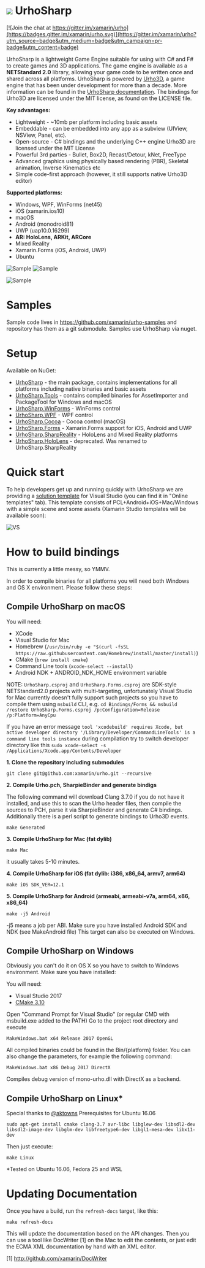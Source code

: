 ﻿# ![](http://developer.xamarin.com/guides/cross-platform/urho/introduction/Images/UrhoSharp_icon.png) UrhoSharp

[![Join the chat at https://gitter.im/xamarin/urho](https://badges.gitter.im/xamarin/urho.svg)](https://gitter.im/xamarin/urho?utm_source=badge&utm_medium=badge&utm_campaign=pr-badge&utm_content=badge)

UrhoSharp is a lightweight Game Engine suitable for using with C# and
F# to create games and 3D applications. The game engine is available 
as a **NETStandard 2.0** library, allowing your game code to be written 
once and shared across all platforms. UrhoSharp is powered by [Urho3D](http://urho3d.github.io/),
a game engine that has been under development for more than a decade.
More information can be found in the [UrhoSharp
documentation](http://developer.xamarin.com/guides/cross-platform/urho/introduction/).
The bindings for Urho3D are licensed under the MIT license, as found
on the LICENSE file.

**Key advantages:**
- Lightweight - ~10mb per platform including basic assets
- Embeddable - can be embedded into any app as a subview (UIView, NSView, Panel, etc).
- Open-source - C# bindings and the underlying C++ engine Urho3D are licensed under the MIT License
- Powerful 3rd parties - Bullet, Box2D, Recast/Detour, kNet, FreeType
- Advanced graphics using physically based rendering (PBR), Skeletal animation, Inverse Kinematics etc
- Simple code-first approach (however, it still supports native Urho3D editor)

**Supported platforms:**
- Windows, WPF, WinForms (net45)
- iOS (xamarin.ios10)
- macOS 
- Android (monodroid81)
- UWP (uap10.0.16299)
- **AR: HoloLens, ARKit, ARCore**
- Mixed Reality
- Xamarin.Forms (iOS, Android, UWP)
- Ubuntu
  
  
  
![Sample](Screenshots/Android.gif) ![Sample](Screenshots/SamplyGame.gif)

![Sample](Screenshots/ARKit.gif)

Samples
=======

Sample code lives in https://github.com/xamarin/urho-samples and
repository has them as a git submodule. Samples use UrhoSharp via nuget.

# Setup

Available on NuGet: 
* [UrhoSharp](http://www.nuget.org/packages/UrhoSharp) - the main package,
contains implementations for all platforms including native binaries and basic assets
* [UrhoSharp.Tools](http://www.nuget.org/packages/UrhoSharp.Tools) - contains compiled binaries for AssetImporter and PackageTool for Windows and macOS
* [UrhoSharp.WinForms](http://www.nuget.org/packages/UrhoSharp.WinForms) - WinForms control
* [UrhoSharp.WPF](http://www.nuget.org/packages/UrhoSharp.WPF) - WPF control
* [UrhoSharp.Cocoa](http://www.nuget.org/packages/UrhoSharp.Cocoa) - Cocoa control (macOS)
* [UrhoSharp.Forms](http://www.nuget.org/packages/UrhoSharp.Forms) - Xamarin.Forms support for iOS, Android and UWP
* [UrhoSharp.SharpReality](http://www.nuget.org/packages/UrhoSharp.SharpReality) - HoloLens and Mixed Reality platforms
* [UrhoSharp.HoloLens](http://www.nuget.org/packages/UrhoSharp.HoloLens) - deprecated. Was renamed to UrhoSharp.SharpReality

Quick start
===========

To help developers get up and running quickly with UrhoSharp we are
providing a [solution
template](https://visualstudiogallery.msdn.microsoft.com/0851993e-16e9-417e-92f2-6bdb39308ed2)
for Visual Studio (you can find it in "Online templates" tab).  This
template consists of PCL+Android+iOS+Mac/Windows with a simple scene
and some assets (Xamarin Studio templates will be available soon):

![VS](https://habrastorage.org/files/f22/b49/ded/f22b49dedc264396a47015784bd9b35f.gif)

How to build bindings
=====================

This is currently a little messy, so YMMV.

In order to compile binaries for all platforms you will need both
Windows and OS X environment.  Please follow these steps:

## Compile UrhoSharp on macOS

You will need:
- XCode
- Visual Studio for Mac
- Homebrew (`/usr/bin/ruby -e "$(curl -fsSL https://raw.githubusercontent.com/Homebrew/install/master/install)`)
- CMake (`brew install cmake`)
- Command Line tools (`xcode-select --install`)
- Android NDK + ANDROID_NDK_HOME environment variable

NOTE: `UrhoSharp.csproj` and `UrhoSharp.Forms.csproj` are SDK-style NETStandard2.0 projects with multi-targeting, 
unfortunately Visual Studio for Mac currently doesn't fully support such projects so you have to compile
them using `msbuild` CLI, e.g. `cd Bindings/Forms && msbuild /restore UrhoSharp.Forms.csproj /p:Configuration=Release /p:Platform=AnyCpu`

If you have an error message `tool 'xcodebuild' requires Xcode, but active developer directory '/Library/Developer/CommandLineTools' is a command line tools instance` during compilation try to switch developer directory like this `sudo xcode-select -s /Applications/Xcode.app/Contents/Developer`

**1. Clone the repository including submodules**

```
git clone git@github.com:xamarin/urho.git --recursive
```

**2. Compile Urho.pch, SharpieBinder and generate bindigs**

The following command will download Clang 3.7.0 if you do not have it
installed, and use this to scan the Urho header files, then compile the sources
to PCH, parse it via SharpieBinder and generate C# bindings. Additionally 
there is a perl script to generate bindings to Urho3D events.

```
make Generated
```

**3. Compile UrhoSharp for Mac (fat dylib)**
```
make Mac
```
it usually takes 5-10 minutes.

**4. Compile UrhoSharp for iOS (fat dylib: i386, x86_64, armv7, arm64)**
```
make iOS SDK_VER=12.1
```

**5. Compile UrhoSharp for Android (armeabi, armeabi-v7a, arm64, x86, x86_64)** 
```
make -j5 Android
```
-j5 means a job per ABI. Make sure you have installed Android SDK and NDK (see MakeAndroid file)
This target can also be executed on Windows.

## Compile UrhoSharp on Windows

Obviously you can't do it on OS X so you have to switch to Windows
environment. Make sure you have installed:

You will need:
- Visual Studio 2017
- [CMake 3.10](https://cmake.org/download)

Open "Command Prompt for Visual Studio" (or regular CMD with msbuild.exe added to the PATH)
Go to the project root directory and execute
```
MakeWindows.bat x64 Release 2017 OpenGL
```
All compiled binaries could be found in the Bin/{platform} folder.
You can also change the parameters, for example the following command:
```
MakeWindows.bat x86 Debug 2017 DirectX
```
Compiles debug version of mono-urho.dll with DirectX as a backend.

## Compile UrhoSharp on Linux*

Special thanks to [@aktowns](https://gist.github.com/aktowns)
Prerequisites for Ubuntu 16.06
```
sudo apt-get install cmake clang-3.7 avr-libc libglew-dev libsdl2-dev libsdl2-image-dev libglm-dev libfreetype6-dev libgl1-mesa-dev libx11-dev
```
Then just execute:
```
make Linux
```
*Tested on Ubuntu 16.06, Fedora 25 and WSL

Updating Documentation
======================

Once you have a build, run the `refresh-docs` target, like this:

```
make refresh-docs
```

This will update the documentation based on the API changes.  Then you
can use a tool like DocWriter [1] on the Mac to edit the contents, or
just edit the ECMA XML documentation by hand with an XML editor.

[1] http://github.com/xamarin/DocWriter
